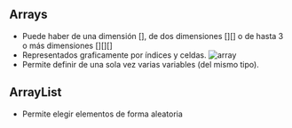 ## Arrays  

* Puede haber de una dimensión [], de dos dimensiones [][] o de hasta 3 o más dimensiones [][][]  
* Representados graficamente por índices y celdas.
![array](https://image.slidesharecdn.com/arrayenjava-160414161517/95/array-en-java-3-638.jpg?cb=1461338488)
* Permite definir de una sola vez varias variables (del mismo tipo).

## ArrayList

* Permite elegir elementos de forma aleatoria
